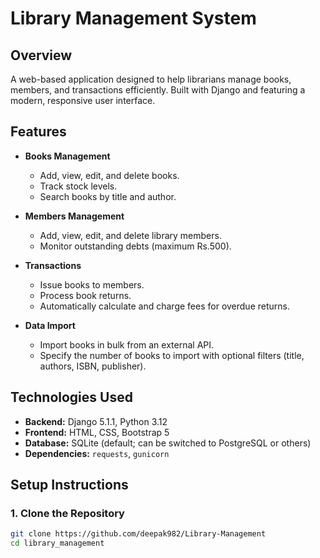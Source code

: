 # Library Management System

## Overview

A web-based application designed to help librarians manage books, members, and transactions efficiently. Built with Django and featuring a modern, responsive user interface.

## Features

- **Books Management**
  - Add, view, edit, and delete books.
  - Track stock levels.
  - Search books by title and author.

- **Members Management**
  - Add, view, edit, and delete library members.
  - Monitor outstanding debts (maximum Rs.500).

- **Transactions**
  - Issue books to members.
  - Process book returns.
  - Automatically calculate and charge fees for overdue returns.

- **Data Import**
  - Import books in bulk from an external API.
  - Specify the number of books to import with optional filters (title, authors, ISBN, publisher).

## Technologies Used

- **Backend:** Django 5.1.1, Python 3.12
- **Frontend:** HTML, CSS, Bootstrap 5
- **Database:** SQLite (default; can be switched to PostgreSQL or others)
- **Dependencies:** `requests`, `gunicorn`

## Setup Instructions

### 1. Clone the Repository

```bash
git clone https://github.com/deepak982/Library-Management
cd library_management

